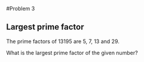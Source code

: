 #Problem 3
## Largest prime factor

The prime factors of 13195 are 5, 7, 13 and 29.

What is the largest prime factor of the given number?